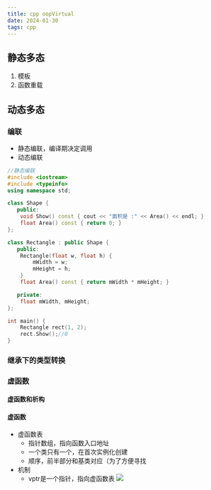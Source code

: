 ```yaml
---
title: cpp oopVirtual
date: 2024-01-30 
tags: cpp
---
```


## 静态多态
1. 模板
2. 函数重载
<!--more-->
## 动态多态
### 编联
- 静态编联，编译期决定调用
- 动态编联
```c++
//静态编联
#include <iostream>
#include <typeinfo>
using namespace std;

class Shape {
   public:
    void Show() const { cout << "面积是 :" << Area() << endl; }
    float Area() const { return 0; }
};

class Rectangle : public Shape {
   public:
    Rectangle(float w, float h) {
        mWidth = w;
        mHeight = h;
    }
    float Area() const { return mWidth * mHeight; }

   private:
    float mWidth, mHeight;
};

int main() {
    Rectangle rect(1, 2);
    rect.Show();//0
}
```
### 继承下的类型转换

### 虚函数
#### 虚函数和析构
#### 虚函数
- 虚函数表
  - 指针数组，指向函数入口地址
  - 一个类只有一个，在首次实例化创建
  - 顺序，前半部分和基类对应（为了方便寻找
- 机制
  - vptr是一个指针，指向虚函数表
![](../../pic/oop2virtual-1.png)     